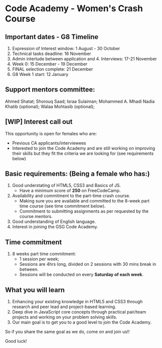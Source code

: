 # Code Academy - Women's Crash Course

## Important dates - G8 Timeline 
1. Expression of Interest window: 1 August - 30 October
2. Technical tasks deadline: 16 November
3. Admin interlude between application and 4. Interviews: 17-21 November
5. Week 0: 15 December - 19 December
6. FINAL selection complete: 21 December
7. G8 Week 1 start: 12 January

## Support mentors committee: 
Ahmed Shatat;
Shorouq Saad;
Israa Sulaiman;
Mohammed A. Mhadi
Nadia Khatib (optional);
Walaa Mohtasib (optional);
 

## [WIP] Interest call out 
This opportunity is open for females who are:
* Previous CA applicants/interviewees
* Interested to join the Code Academy and are still working on improving their skills but they fit the criteria we are looking for (see requirements below) 


## Basic requirements: (Being a female who has:)
1. Good understating of HTML5, CSS3 and Basics of JS.  
    * Have a minimum score of **250** on FreeCodeCamp. 
2. Availability and commitment to the part-time crash course.
    * Making sure you are available and committed to the 8-week part time course (see time commitment below).  
    * Commitment to submitting assignments as per requested by the course mentors. 
3. Good understanding of English language.
3. Interest in joining the GSG Code Academy. 

## Time commitment 
1. 8 weeks part time commitment:
    - 1 session per week; 
    - Sessions are 4hrs long, divided on 2 sessions with 30 mins break in between. 
    - Sessions will be conducted on every **Saturday of each week**.  

## What you will learn
1. Enhancing your existing knowledge in HTML5 and CSS3 through research and peer lead and project-based learning. 
2. Deep dive in JavaScript core concepts through practical pair/team projects and working on your problem solving skills.
3. Our main goal is to get you to a good level to join the Code Academy.

So if you share the same goal as we do, come on and join us!! 

Good luck! 

